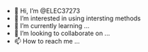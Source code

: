 - 👋 Hi, I’m @ELEC37273
- 👀 I’m interested in using intersting methods
- 🌱 I’m currently learning ...
- 💞️ I’m looking to collaborate on ...
- 📫 How to reach me ...

<!---
ELEC37273/ELEC37273 is a ✨ special ✨ repository because its `README.md` (this file) appears on your GitHub profile.
You can click the Preview link to take a look at your changes.
--->
